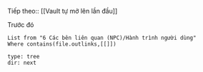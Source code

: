 Tiếp theo:: [[Vault tự mở lên lần đầu]]

Trước đó
```dataview
List from "6 Các bên liên quan (NPC)/Hành trình người dùng" 
Where contains(file.outlinks,[[]])
```

```breadcrumbs
type: tree
dir: next
```